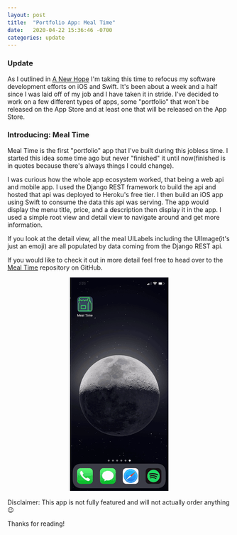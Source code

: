 ```yaml
---
layout: post
title:  "Portfolio App: Meal Time"
date:   2020-04-22 15:36:46 -0700
categories: update
---
```

### Update

As I outlined in [A New Hope](http://andrewmiotke.com/update/2020/03/31/a-new-hope.html) I'm taking
this time to refocus my software development efforts on iOS and Swift. It's been about a week and a half
since I was laid off of my job and I have taken it in stride. I've decided to work on a few different types of
apps, some "portfolio" that won't be released on the App Store and at least one that will be released on the App Store.

### Introducing: Meal Time
Meal Time is the first "portfolio" app that I've built during this jobless time. I started this idea some time ago
but never "finished" it until now(finished is in quotes because there's always things I could change).

I was curious how the whole app ecosystem worked, that being a web api and mobile app. I used the Django
REST framework to build the api and hosted that api was deployed to Heroku's free tier. I then build an iOS app using Swift to consume the data this api was serving.
The app would display the menu title, price, and a description then display it in the app. I used a simple root view and detail view
to navigate around and get more information.

If you look at the detail view, all the meal UILabels including the UIImage(it's just an emoji) are all populated
by data coming from the Django REST api.

If you would like to check it out in more detail feel free to head over to the [Meal Time](https://github.com/miotke/MealTime) repository on GitHub.

<p align="center">
  <img src="images/MealTimeVideo.gif">
</p>

Disclaimer: This app is not fully featured and will not actually order anything 😉

Thanks for reading!


[jekyll-docs]: https://jekyllrb.com/docs/home
[jekyll-gh]:   https://github.com/jekyll/jekyll
[jekyll-talk]: https://talk.jekyllrb.com/
